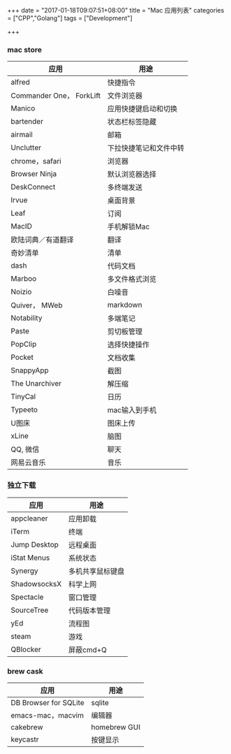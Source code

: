 +++
date = "2017-01-18T09:07:51+08:00"
title = "Mac 应用列表"
categories = ["CPP","Golang"]
tags = ["Development"]

+++

### mac store

| 应用 | 用途 |
| --- | --- |
| alfred | 快捷指令 |
| Commander One， ForkLift | 文件浏览器 |
| Manico | 应用快捷键启动和切换 |
| bartender | 状态栏标签隐藏 |
| airmail | 邮箱 |
| Unclutter | 下拉快捷笔记和文件中转 |
| chrome，safari | 浏览器 |
| Browser Ninja | 默认浏览器选择 |
| DeskConnect | 多终端发送 |
| Irvue | 桌面背景 |
| Leaf | 订阅 |
| MacID | 手机解锁Mac |
| 欧陆词典／有道翻译 | 翻译 |
| 奇妙清单 | 清单 |
| dash | 代码文档 |
| Marboo | 多文件格式浏览 | 
| Noizio | 白噪音 |
| Quiver， MWeb | markdown |
| Notability | 多端笔记 |
| Paste | 剪切板管理 |
| PopClip | 选择快捷操作 |
| Pocket | 文档收集 |
| SnappyApp | 截图 |
| The Unarchiver | 解压缩 |
| TinyCal | 日历 |
| Typeeto | mac输入到手机 |
| U图床 | 图床上传 |
| xLine | 脑图 |
| QQ, 微信 | 聊天 |
| 网易云音乐 | 音乐 |


### 独立下载

| 应用 | 用途 |
| --- | --- |
| appcleaner | 应用卸载 |
| iTerm | 终端 |
| Jump Desktop | 远程桌面 |
| iStat Menus | 系统状态 |
| Synergy | 多机共享鼠标键盘 |
| ShadowsocksX | 科学上网 |
| Spectacle | 窗口管理 |
| SourceTree | 代码版本管理 |
| yEd | 流程图 |
| steam  | 游戏 |
| QBlocker | 屏蔽cmd+Q |

### brew cask

| 应用 | 用途 |
| --- | --- |
| DB Browser for SQLite | sqlite |
| emacs-mac，macvim | 编辑器 |
| cakebrew | homebrew GUI |
| keycastr | 按键显示 |

